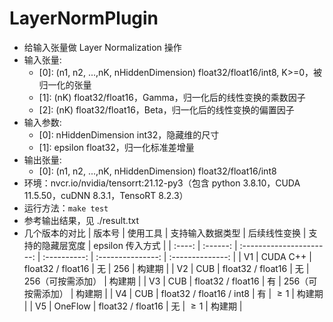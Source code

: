 # LayerNormPlugin
+ 给输入张量做 Layer Normalization 操作
+ 输入张量:
    - [0]: (n1, n2, ...,nK, nHiddenDimension)   float32/float16/int8, K>=0，被归一化的张量
    - [1]: (nK)                                 float32/float16，Gamma，归一化后的线性变换的乘数因子
    - [2]: (nK)                                 float32/float16，Beta，归一化后的线性变换的偏置因子
+ 输入参数:
    - [0]: nHiddenDimension                     int32，隐藏维的尺寸
    - [1]: epsilon                              float32，归一化标准差增量
+ 输出张量:
    - [0]: (n1, n2, ...,nK, nHiddenDimension)   float32/float16/int8
+ 环境：nvcr.io/nvidia/tensorrt:21.12-py3（包含 python 3.8.10，CUDA 11.5.50，cuDNN 8.3.1，TensoRT 8.2.3）
+ 运行方法：`make test`
+ 参考输出结果，见 ./result.txt
+ 几个版本的对比
| 版本号 | 使用工具 |     支持输入数据类型     | 后续线性变换 | 支持的隐藏层宽度  | epsilon 传入方式 |
| :----: | :------: | :----------------------: | :----------: | :---------------: | :--------------: |
|  V1  | CUDA C++ |    float32 / float16     |      无      |        256        |      构建期      |
|  V2  |   CUB    |    float32 / float16     |      无      | 256（可按需添加） |      构建期      |
|  V3  |   CUB    |    float32 / float16     |      有      | 256（可按需添加） |      构建期      |
|  V4  |   CUB    | float32 / float16 / int8 |      有      |      $\ge 1$      | 构建期  |
|  V5  | OneFlow  |    float32 / float16     |      无      |      $\ge 1$      |      构建期      |

